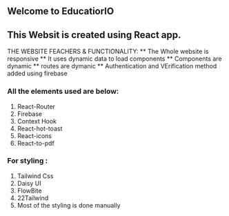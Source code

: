 ## Welcome to EducatiorIO 
## This Websit is created using React app.

THE WEBSITE FEACHERS & FUNCTIONALITY:
** The Whole website is responsive
** It uses dynamic data to load components
** Components are dynamic
** routes are dymanic
** Authentication and VErification method added using firebase


### All the elements used are below:

 1. React-Router
 2. Firebase
 3. Context Hook
 4. React-hot-toast
 5. React-icons
 6. React-to-pdf
 
 ### For styling :
 
 1. Tailwind Css
 2. Daisy UI
 3. FlowBite
 4. 22Tailwind
 5. Most of the styling is done manually 
